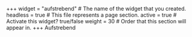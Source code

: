 +++
widget = "aufstrebend"  # The name of the widget that you created.
headless = true  # This file represents a page section.
active = true  # Activate this widget? true/false
weight = 30  # Order that this section will appear in.
+++
Aufstrebend
